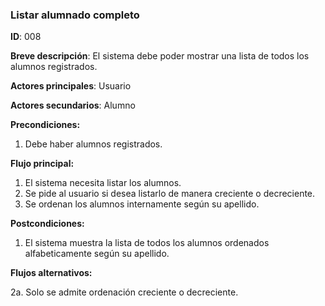 ### **Listar alumnado completo**

**ID**: 008

**Breve descripción**: El sistema debe poder mostrar una lista de todos los alumnos registrados.

**Actores principales**: Usuario

**Actores secundarios**: Alumno

**Precondiciones:**

 1. Debe haber alumnos registrados.

 **Flujo principal:**

  1. El sistema necesita listar los alumnos.
  2. Se pide al usuario si desea listarlo de manera creciente o decreciente.
  3. Se ordenan los alumnos internamente según su apellido.

 **Postcondiciones:**

  1. El sistema muestra la lista de todos los alumnos ordenados alfabeticamente según su apellido.

 **Flujos alternativos:**
 
  2a. Solo se admite ordenación creciente o decreciente.